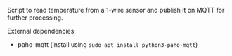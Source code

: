 Script to read temperature from a 1-wire sensor and publish it on MQTT for further processing.

External dependencies:
* paho-mqtt (install using `sudo apt install python3-paho-mqtt`)
